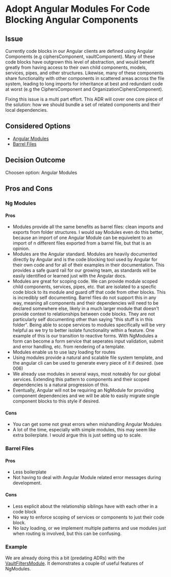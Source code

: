 # Adopt Angular Modules For Code Blocking Angular Components

## Issue

Currently code blocks in our Angular clients are defined using Angular Components (e.g
ciphersComponent, vaultComponent). Many of these code blocks have outgrown this level of
abstraction, and would benefit greatly from having access to their own child components, models,
services, pipes, and other structures. Likewise, many of these components share functionality with
other components in scattered areas across the file system, leading to long imports for inheritance
at best and redundant code at worst (e.g the CiphersComponent and OrganizationCiphersComponent).

Fixing this issue is a multi part effort. This ADR will cover one core piece of the solution: how we
should bundle a set of related components and their local dependencies.

## Considered Options

- [Angular Modules](https://angular.io/guide/architecture-modules)
- [Barrel Files](https://dev.to/luispa/how-to-create-barrels-in-typescript-or-javascript-59ma)

## Decision Outcome

Choosen option: Angular Modules

## Pros and Cons

### Ng Modules

#### Pros

- Modules provide all the same benefits as barrel files: clean imports and exports from folder
  structures. I would say Modules even do this better, because an import of one Angular Module can
  be equivelent to an import of n different files exported from a barrel file, but that is an
  opinion.
- Modules are the Angular standard. Modules are heavily documented directly by Angular and is the
  code blocking tool used by Angular for their own code and for all of their examples in their
  documentation. This provides a safe guard rail for our growing team, as standards will be easily
  identified or learned just with the Angular docs.
- Modules are great for scoping code. We can provide module scoped child components, services,
  pipes, etc. that are isolated to a specfic code block to its module and guard off that code from
  other blocks. This is incredibly self documenting. Barrel files do not support this in any way,
  meaning all components and their dependencies will need to be declared somewhere else, likely in a
  much larger module that doesn't provide context to relationships between code blocks. They are not
  particularly self documenting other than saying "this stuff is in this folder". Being able to
  scope services to modules specifically will be very helpful as we try to better isolate
  functionality within a feature. One example of this is our transition to reactive forms. With
  NgModules a form can become a form service that seperates input validation, submit and error
  handling, etc. from rendering of a template.
- Modules enable us to use lazy loading for routes
- Using modules provide a natural and scalable file system template, and the angular cli can be used
  to generate every piece of it if desired. (see 006)
- We already use modules in several ways, most noteably for our global services. Extending this
  pattern to components and their scoped dependencies is a natural progression of this.
- Eventually, Angular will not be requiring an NgModule for providing component dependencies and we
  will be able to easily migrate single component blocks to this style if desired.

#### Cons

- You can get some not great errors when mishandling Angular Modules
- A lot of the time, especially with simple modules, this may seem like extra boilerplate. I would
  argue this is just setting up to scale.

### Barrel Files

#### Pros

- Less boilerplate
- Not having to deal with Angular Module related error messages during development.

#### Cons

- Less explicit about the relationship siblings have with each other in a code block
- No way to enforce scoping of services or components to just their code block.
- No lazy loading, or we implement multiple patterns and use modules just when routing is involved,
  but this can be confusing.

### Example

We are already doing this a bit (predating ADRs) with the
[VaultFiltersModule](https://github.com/bitwarden/clients/blob/master/apps/web/src/app/modules/vault-filter/vault-filter.module.ts).
It demonstrates a couple of useful features of NgModules.
